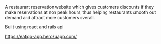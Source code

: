 A restaurant reservation website which gives customers discounts if they make reservations at non peak hours, thus helping restaurants smooth out demand and attract more customers overall.

Built using react and rails api

https://eatigo-app.herokuapp.com/
